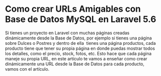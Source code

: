 # Como crear URLs Amigables con Base de Datos MySQL en Laravel 5.6
Si tienes un proyecto en Laravel con muchas páginas creadas dinámicamente desde la Base de Datos, por ejemplo si tienes una página sobre Dulces o Postres y dentro de ella  tienes una página productos, cada producto tiene que tener su propia página en donde puedas mostrar todos los detalles, como el precio, stock, fotos, etc. Esto hace que cada página maneje su propia URL, en este artículo te vamos a enseñar como crear dinámicamente una URL desde la Base de Datos para cada producto, vamos con el artículo.
